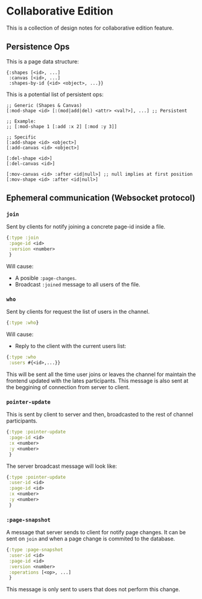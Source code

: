 # Collaborative Edition

This is a collection of design notes for collaborative edition feature.

## Persistence Ops

This is a page data structure:

```
{:shapes [<id>, ...]
 :canvas [<id>, ...]
 :shapes-by-id {<id> <object>, ...}}
```

This is a potential list of persistent ops:

```
;; Generic (Shapes & Canvas)
[:mod-shape <id> [:(mod|add|del) <attr> <val?>], ...] ;; Persistent

;; Example:
;; [:mod-shape 1 [:add :x 2] [:mod :y 3]]

;; Specific
[:add-shape <id> <object>]
[:add-canvas <id> <object>]

[:del-shape <id>]
[:del-canvas <id>]

[:mov-canvas <id> :after <id|null>] ;; null implies at first position
[:mov-shape <id> :after <id|null>]
```

## Ephemeral communication (Websocket protocol)


### `join` ###

Sent by clients for notify joining a concrete page-id inside a file.

```clojure
{:type :join
 :page-id <id>
 :version <number>
 }
```

Will cause:

- A posible `:page-changes`.
- Broadcast `:joined` message to all users of the file.


### `who` ###

Sent by clients for request the list of users in the channel.

```clojure
{:type :who}
```

Will cause:

- Reply to the client with the current users list:

```clojure
{:type :who
 :users #{<id>,...}}
```

This will be sent all the time user joins or leaves the channel for
maintain the frontend updated with the lates participants. This
message is also sent at the beggining of connection from server to
client.


### `pointer-update` ###

This is sent by client to server and then, broadcasted to the rest of
channel participants.

```clojure
{:type :pointer-update
 :page-id <id>
 :x <number>
 :y <number>
 }
```

The server broadcast message will look like:

```clojure
{:type :pointer-update
 :user-id <id>
 :page-id <id>
 :x <number>
 :y <number>
 }
```

### `:page-snapshot` ###

A message that server sends to client for notify page changes. It can be sent
on `join` and when a page change is commited to the database.

```clojure
{:type :page-snapshot
 :user-id <id>
 :page-id <id>
 :version <number>
 :operations [<op>, ...]
 }
```

This message is only sent to users that does not perform this change.







